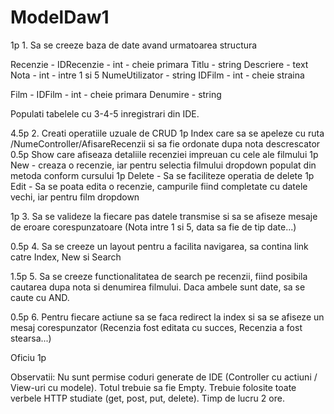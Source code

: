 # ModelDaw1
1p 1. Sa se creeze baza de date avand urmatoarea structura

Recenzie -
	IDRecenzie - int - cheie primara
	Titlu - string
	Descriere - text
	Nota - int - intre 1 si 5
	NumeUtilizator - string
	IDFilm - int - cheie straina

Film -
	IDFilm - int - cheie primara
	Denumire - string

Populati tabelele cu 3-4-5 inregistrari din IDE.

4.5p 2. Creati operatiile uzuale de CRUD
	1p Index care sa se apeleze cu ruta /NumeController/AfisareRecenzii si sa fie ordonate dupa nota descrescator
	0.5p Show care afiseaza detaliile recenziei impreuan cu cele ale filmului
	1p New - creaza o recenzie, iar pentru selectia filmului dropdown populat din metoda conform cursului
	1p Delete - Sa se faciliteze operatia de delete
	1p Edit - Sa se poata edita o recenzie, campurile fiind completate cu datele vechi, iar pentru film dropdown

1p 3. Sa se valideze la fiecare pas datele transmise si sa se afiseze mesaje de eroare corespunzatoare (Nota intre 1 si 5, data sa fie de tip date...)

0.5p 4. Sa se creeze un layout pentru a facilita navigarea, sa contina link catre Index, New si Search

1.5p 5. Sa se creeze functionalitatea de search pe recenzii, fiind posibila cautarea dupa nota si denumirea filmului. Daca ambele sunt date, sa se caute cu AND.

0.5p 6. Pentru fiecare actiune sa se faca redirect la index si sa se afiseze un mesaj corespunzator (Recenzia fost editata cu succes, Recenzia a fost stearsa...)

Oficiu 1p

Observatii:
	Nu sunt permise coduri generate de IDE (Controller cu actiuni / View-uri cu modele). Totul trebuie sa fie Empty.
	Trebuie folosite toate verbele HTTP studiate (get, post, put, delete).
	Timp de lucru 2 ore.
